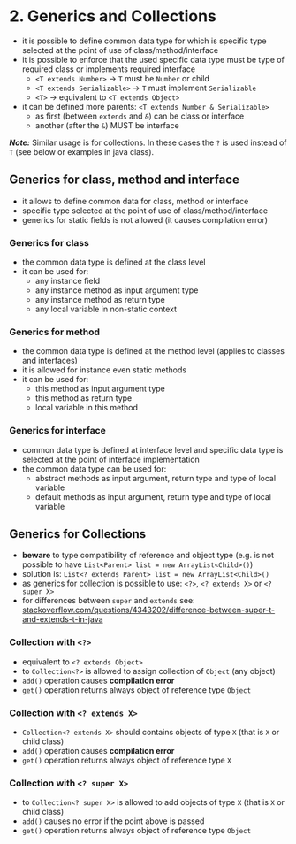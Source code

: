 # 2. Generics and Collections #
* it is possible to define common data type for which is specific type selected 
at the point of use of class/method/interface
* it is possible to enforce that the used specific data type must be type of 
required class or implements required interface
  * `<T extends Number>` -> `T` must be `Number` or child
  * `<T extends Serializable>` -> `T` must implement `Serializable`
  * `<T>` -> equivalent to `<T extends Object>`
* it can be defined more parents: `<T extends Number & Serializable>`
  * as first (between `extends` and `&`) can be class or interface
  * another (after the `&`) MUST be interface

***Note:*** Similar usage is for collections. 
In these cases the `?` is used instead of `T` (see below or examples in java class).


## Generics for class, method and interface ##
* it allows to define common data for class, method or interface
* specific type selected at the point of use of class/method/interface
* generics for static fields is not allowed (it causes compilation error)

### Generics for class ###
* the common data type is defined at the class level
* it can be used for:
  * any instance field
  * any instance method as input argument type
  * any instance method as return type
  * any local variable in non-static context

### Generics for method  ###
* the common data type is defined at the method level (applies to classes and interfaces)
* it is allowed for instance even static methods
* it can be used for:
  * this method as input argument type
  * this method as return type
  * local variable in this method
  
### Generics for interface ###
* common data type is defined at interface level 
and specific data type is selected at the point of interface implementation
* the common data type can be used for:
  * abstract methods as input argument, return type and type of local variable
  * default methods as input argument, return type and type of local variable


## Generics for Collections ##
* **beware** to type compatibility of reference and object type 
(e.g. is not possible to have `List<Parent> list = new ArrayList<Child>()`)
* solution is: `List<? extends Parent> list = new ArrayList<Child>()`
* as generics for collection is possible to use: `<?>`, `<? extends X>` or `<? super X>`
* for differences between `super` and `extends` see: 
[stackoverflow.com/questions/4343202/difference-between-super-t-and-extends-t-in-java](http://stackoverflow.com/questions/4343202/difference-between-super-t-and-extends-t-in-java)

### Collection with `<?>` ###
* equivalent to `<? extends Object>`
* to `Collection<?>` is allowed to assign collection of `Object` (any object)
* `add()` operation causes **compilation error**
* `get()` operation returns always object of reference type `Object`

### Collection with `<? extends X>` ###
* `Collection<? extends X>` should contains objects of type `X` (that is `X` or child class)
* `add()` operation causes **compilation error**
* `get()` operation returns always object of reference type `X`

### Collection with `<? super X>` ###
* to `Collection<? super X>` is allowed to add objects of type `X` (that is `X` or child class)
* `add()` causes no error if the point above is passed
* `get()` operation returns always object of reference type `Object`